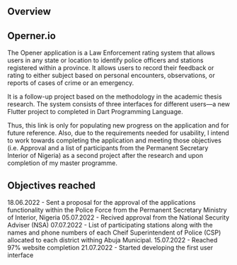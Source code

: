 
## Overview 
## Operner.io
The Opener application is a Law Enforcement rating system that allows users in any state or location to identify police officers and stations registered within a province. It allows users to record their feedback or rating to either subject based on personal encounters, observations, or reports of cases of crime or an emergency.


It is a follow-up project based on the methodology in the academic thesis research. The system consists of three interfaces for different users—a new Flutter project to completed in Dart Programming Language. 

Thus, this link is only for populating new progress on the application and for future reference. Also, due to the requirements needed for usability, I intend to work towards completing the application and meeting those objectives (i.e. Approval and a list of participants from the Permanent Secretary Interior of Nigeria) as a second project after the research and upon completion of my master programme. 

## Objectives reached
18.06.2022 - Sent a proposal for the approval of the applications functionality within the Police Force from the Permanent Secretary Ministry of Interior, Nigeria
05.07.2022 - Recived approval from the National Security Adviser (NSA)
07.07.2022 - List of participating stations along with the names and phone numbers of each Cheif Superintendent of Police (CSP) allocated to each district  withing Abuja Municipal. 
15.07.2022 - Reached 97% website completion 
21.07.2022 - Started developing the first user interface

